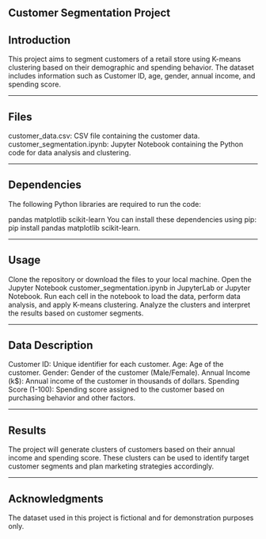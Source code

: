 **Customer Segmentation Project**
-----------------------------------------
**Introduction**
-----------------------------------------
This project aims to segment customers of a retail store using K-means clustering based on their demographic and spending behavior. The dataset includes information such as Customer ID, age, gender, annual income, and spending score.

-----------------------------------------
**Files**
-----------------------------------------
customer_data.csv: CSV file containing the customer data.
customer_segmentation.ipynb: Jupyter Notebook containing the Python code for data analysis and clustering.

-----------------------------------------
**Dependencies**
-----------------------------------------
The following Python libraries are required to run the code:

pandas
matplotlib
scikit-learn
You can install these dependencies using pip: pip install pandas matplotlib scikit-learn.

-----------------------------------------

**Usage**
-----------------------------------------
Clone the repository or download the files to your local machine.
Open the Jupyter Notebook customer_segmentation.ipynb in JupyterLab or Jupyter Notebook.
Run each cell in the notebook to load the data, perform data analysis, and apply K-means clustering.
Analyze the clusters and interpret the results based on customer segments.

-----------------------------------------

**Data Description**
-----------------------------------------

Customer ID: Unique identifier for each customer.
Age: Age of the customer.
Gender: Gender of the customer (Male/Female).
Annual Income (k$): Annual income of the customer in thousands of dollars.
Spending Score (1-100): Spending score assigned to the customer based on purchasing behavior and other factors.

-----------------------------------------

**Results**
-----------------------------------------
The project will generate clusters of customers based on their annual income and spending score. These clusters can be used to identify target customer segments and plan marketing strategies accordingly.

-----------------------------------------

**Acknowledgments**
-----------------------------------------
The dataset used in this project is fictional and for demonstration purposes only.
